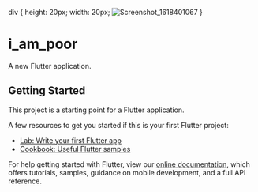 
div {
  height: 20px;
  width: 20px;
  ![Screenshot_1618401067](https://user-images.githubusercontent.com/73254785/114707314-dfeea880-9d4b-11eb-8e22-a19d6efa1684.png)
}


# i_am_poor

A new Flutter application.

## Getting Started

This project is a starting point for a Flutter application.

A few resources to get you started if this is your first Flutter project:

- [Lab: Write your first Flutter app](https://flutter.dev/docs/get-started/codelab)
- [Cookbook: Useful Flutter samples](https://flutter.dev/docs/cookbook)

For help getting started with Flutter, view our
[online documentation](https://flutter.dev/docs), which offers tutorials,
samples, guidance on mobile development, and a full API reference.
